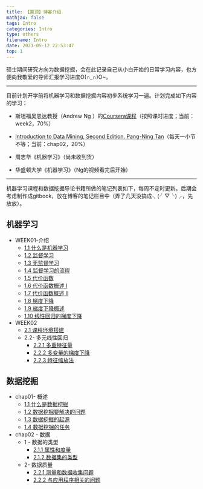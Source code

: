 ```yaml
---
title: 【置顶】博客介绍
mathjax: false
tags: Intro
categories: Intro
type: others
filename: Intro
date: 2021-05-12 22:53:47
top: 1
---
```

硕士期间研究方向为数据挖掘，会在此记录自己从小白开始的日常学习内容，也方便向我敬爱的导师汇报学习进度O(∩_∩)O~。

---



目前计划开学前将机器学习和数据挖掘内容初步系统学习一遍。计划完成如下内容的学习：

- 斯坦福吴恩达教授（Andrew Ng ）的[Coursera课程](https://www.coursera.org/learn/machine-learning/home/welcome)（按照课时进度；当前：week2，70%）

- [Introduction to Data Mining, Second Edition. Pang-Ning Tan](https://book.douban.com/subject/20056013/)（每天一小节不等；当前：chap02，20%）
- 周志华《机器学习》（尚未收到货）
- 华盛顿大学《机器学习》（Ng的视频看完后开始）

---

<!--more -->

机器学习课程和数据挖掘导论书籍所做的笔记列表如下，每周不定时更新。后期会考虑制作成gitbook，放在博客的笔记栏目中（弄了几天没搞成╮(╯▽╰)╭，先放放）。

## 机器学习

- WEEK01-介绍
  - [1.1 什么是机器学习](https://changzhi.space/ML/What%20is%20Machine%20Learning/)
  - [1.2 监督学习](https://changzhi.space/ML/Supervised%20Learning/)
  - [1.3 无监督学习](https://changzhi.space/ML/Unsupervised%20Learning/)
  - [1.4 监督学习的流程](https://changzhi.space/ML/Model%20Representation/)
  - [1.5 代价函数](https://changzhi.space/ML/Cost%20Function%20Intuition%20I/)
  - [1.6 代价函数概述 I](https://changzhi.space/ML/Cost%20Function/)
  - [1.7 代价函数概述 II](https://changzhi.space/ML/Cost%20Function%20Intuition%20II/)
  - [1.8 梯度下降](https://changzhi.space/ML/Gradient%20Descent/)
  - [1.9 梯度下降概述](https://changzhi.space/ML/Gradient%20Descent%20Intuition/)
  - [1.10 线性回归的梯度下降](https://changzhi.space/ML/Gradient%20Descent%20For%20Linear%20Regression/)
- WEEK02
  - [2.1 课程环境搭建](https://changzhi.space/ML/环境搭建/)
  - 2.2- 多元线性回归
    - [2.2.1 多重特征量](https://changzhi.space/ML/多重特征量)
    - [2.2.2 多变量的梯度下降](https://changzhi.space/ML/多变量的梯度下降/)
    - [2.2.3 特征缩放法](https://changzhi.space/ML/特征缩放法)

## 数据挖掘

- chap01- 概述
  - [1.1 什么是数据挖掘](https://changzhi.space/DM/什么是数据挖掘/)
  - [1.2 数据挖掘要解决的问题](https://changzhi.space/DM/数据挖掘要解决的问题)
  - [1.3 数据挖掘的起源](https://changzhi.space/DM/数据挖掘的起源/)
  - [1.4 数据挖掘的任务](https://changzhi.space/DM/数据挖掘的任务/)
- chap02 - 数据
  - 1 - 数据的类型
    - [2.1.1 属性和度量](https://changzhi.space/DM/属性和度量/)
    - [2.1.2 数据集的类型](https://changzhi.space/DM/数据集的类型/)
  - 2- 数据质量
    - [2.2.1 测量和数据收集问题](https://changzhi.space/DM/%E6%B5%8B%E9%87%8F%E5%92%8C%E6%95%B0%E6%8D%AE%E6%94%B6%E9%9B%86%E9%97%AE%E9%A2%98/)
    - [2.2.2 与应用程序相关的问题](https://changzhi.space/DM/%E6%B5%8B%E9%87%8F%E5%92%8C%E6%95%B0%E6%8D%AE%E6%94%B6%E9%9B%86%E9%97%AE%E9%A2%98/)

